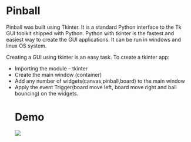 # Pinball
Pinball was built using Tkinter. It is a standard Python interface to the Tk GUI toolkit shipped with Python. Python with tkinter is the fastest and easiest way to create the GUI applications. It can be run in windows and linux OS system. 

Creating a GUI using tkinter is an easy task.
To create a tkinter app:
<ul>
<li>Importing the module – tkinter</li>
<li>Create the main window (container)</li>
<li>Add any number of widgets(canvas,pinball,board) to the main window</li>
<li>Apply the event Trigger(board move left, board move right and ball bouncing) on the widgets.</li
</ul>

<h1>Demo</h1>
<img src="https://user-images.githubusercontent.com/15274466/76182728-3077f780-6183-11ea-893b-c7cb3716c728.gif">
